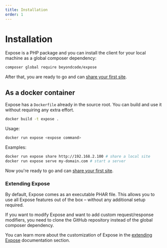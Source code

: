 ```yaml
---
title: Installation
order: 1
---
```


# Installation
 
Expose is a PHP package and you can install the client for your local machine as a global composer dependency:

```bash
composer global require beyondcode/expose
```

After that, you are ready to go and can [share your first site](/docs/expose/getting-started/sharing-your-first-site).

## As a docker container

Expose has a `Dockerfile` already in the source root.
You can build and use it without requiring any extra effort.

```bash
docker build -t expose .
```

Usage:

```bash
docker run expose <expose command>
```

Examples:

```bash
docker run expose share http://192.168.2.100 # share a local site
docker run expose serve my-domain.com # start a server
```

Now you're ready to go and can [share your first site](/docs/expose/getting-started/sharing-your-first-site).


### Extending Expose

By default, Expose comes as an executable PHAR file. This allows you to use all Expose features out of the box – without any additional setup required.

If you want to modify Expose and want to add custom request/response modifiers, you need to clone the GitHub repository instead of the global composer dependency.

You can learn more about the customization of Expose in the [extending Expose](/docs/expose/extending-the-server/subdomain-generator) documentation section.

